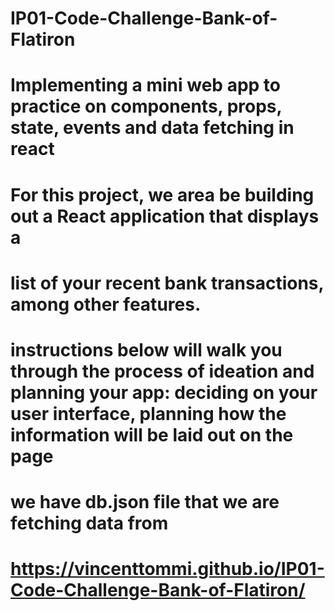 # IP01-Code-Challenge-Bank-of-Flatiron


# Implementing a mini web app to practice on components, props, state, events and data fetching in react
# For this project, we area be building out a React application that displays a

# list of your recent bank transactions, among other features.

# instructions below will walk you through the process of ideation and planning your app: deciding on your user interface, planning how the information will be laid out on the page
# we have  db.json file that we are fetching data from

# https://vincenttommi.github.io/IP01-Code-Challenge-Bank-of-Flatiron/
# 